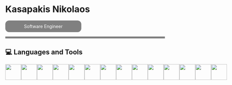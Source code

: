 <h1>Kasapakis Nikolaos</h1>

<a href="#" style="display: inline-block; padding: 10px 20px; background-color: grey; color: white; text-align: center; text-decoration: none; border-radius: 12px; width: 200px;">Software Engineer</a>

<p>
  
</p>

<hr style="border: 0; height: 6px; background-color: grey; width: 100%;" />

<h2>💻 Languages and Tools</h2>

<div style="display: flex; justify-content: space-between; align-items: center; height: 50px;">
  <img src="https://cdn.jsdelivr.net/gh/devicons/devicon@latest/icons/html5/html5-original.svg" style="width: 50px; height: 100%;" />
  <img src="https://cdn.jsdelivr.net/gh/devicons/devicon@latest/icons/css3/css3-original.svg" style="width: 50px; height: 100%;" />
  <img src="https://cdn.jsdelivr.net/gh/devicons/devicon@latest/icons/javascript/javascript-original.svg" style="width: 50px; height: 100%;" />
  <img src="https://cdn.jsdelivr.net/gh/devicons/devicon@latest/icons/angularjs/angularjs-original.svg" style="width: 50px; height: 100%;" />
   <img src="https://cdn.jsdelivr.net/gh/devicons/devicon@latest/icons/azuresqldatabase/azuresqldatabase-original.svg" style="width: 50px; height: 100%;" />
   <img src="https://cdn.jsdelivr.net/gh/devicons/devicon@latest/icons/mysql/mysql-original.svg" style="width: 50px; height: 100%;" />
   <img src="https://cdn.jsdelivr.net/gh/devicons/devicon@latest/icons/docker/docker-plain.svg" style="width: 50px; height: 100%;" />
   <img src="https://cdn.jsdelivr.net/gh/devicons/devicon@latest/icons/java/java-original.svg" style="width: 50px; height: 100%;" />
   <img src="https://cdn.jsdelivr.net/gh/devicons/devicon@latest/icons/python/python-original.svg" style="width: 50px; height: 100%;" />
   <img src="https://cdn.jsdelivr.net/gh/devicons/devicon@latest/icons/numpy/numpy-original.svg" style="width: 50px; height: 100%;" />
   <img src="https://cdn.jsdelivr.net/gh/devicons/devicon@latest/icons/pandas/pandas-original.svg" style="width: 50px; height: 100%;" />
   <img src="https://cdn.jsdelivr.net/gh/devicons/devicon@latest/icons/linux/linux-original.svg" style="width: 50px; height: 100%;" />
   <img src="https://cdn.jsdelivr.net/gh/devicons/devicon@latest/icons/matlab/matlab-original.svg" style="width: 50px; height: 100%;" />
   <img src="https://cdn.jsdelivr.net/gh/devicons/devicon@latest/icons/git/git-original.svg" style="width: 50px; height: 100%;" />
</div>




<!--
**kasapakis-nk/kasapakis-nk** is a ✨ _special_ ✨ repository because its `README.md` (this file) appears on your GitHub profile.

Here are some ideas to get you started:

- 🔭 I’m currently working on ...
- 🌱 I’m currently learning ...
- 👯 I’m looking to collaborate on ...
- 🤔 I’m looking for help with ...
- 💬 Ask me about ...
- 📫 How to reach me: ...
- 😄 Pronouns: ...
- ⚡ Fun fact: ...
-->
